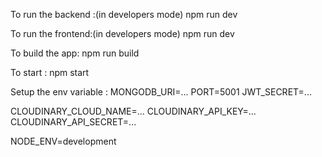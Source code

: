 To run the backend :(in developers mode)
npm run dev

To run the frontend:(in developers mode)
npm run dev 

To build the app:
npm run build

To start :
npm start

Setup the env variable :
MONGODB_URI=...
PORT=5001
JWT_SECRET=...

CLOUDINARY_CLOUD_NAME=...
CLOUDINARY_API_KEY=...
CLOUDINARY_API_SECRET=...

NODE_ENV=development